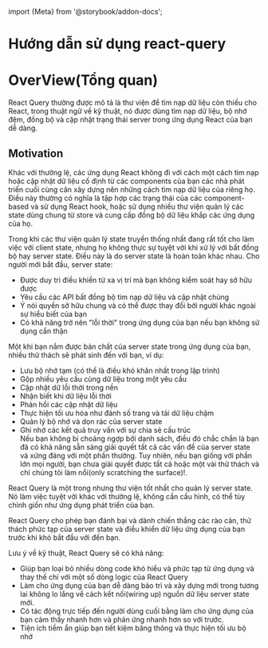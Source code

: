 import {Meta} from '@storybook/addon-docs';

<Meta title="Guide/React-query" />

# Hướng dẫn sử dụng react-query
# OverView(Tổng quan)

React Query thường được mô tả là thư viện để tìm nạp dữ liệu còn thiếu cho React, trong
thuật ngữ về kỹ thuật, nó được dùng tìm nạp dữ liệu, bộ nhớ đệm, đồng bộ và cập nhật trạng thái server trong ứng dụng React của bạn dễ dàng.

## Motivation

Khác với thường lệ, các ứng dụng React không đi với cách  một cách tìm nạp hoặc cập nhật dữ liệu cố định từ các components của bạn các nhà phát triển cuối cùng cân xây dựng nên những cách tìm nạp dữ liệu của riêng họ. Điều này thường có nghĩa là tập hợp các trạng thái của các component-based và sử dụng React hook, hoặc sử dụng nhiều thư viện quản lý các state dùng chung từ store và cung cấp đồng bộ dữ liệu khắp các ứng dụng của họ. 

Trong khi các thư viện quản lý state truyền thống nhất đang rất tốt cho làm việc với client state, nhưng họ không thực sự tuyệt vời khi xử lý với bất đồng bộ hay server state. Điều này là do server state là hoàn toàn khác nhau. Cho người mới bắt đầu, server state: 
* Được duy trì điều khiển từ xa vị trí mà bạn không kiểm soát hay sở hữu được
* Yêu cầu các API bất đồng bộ tìm nạp dữ liệu và cập nhật chúng
* Ý nói quyền sở hữu chung và có thể được thay đổi bởi người khác ngoài sự hiểu biết của bạn
* Có khả năng trở nên "lỗi thời" trong ứng dụng của bạn nếu bạn không sử dụng cẩn thận

Một khi bạn nắm được bản chất của server state trong ứng dụng của bạn, nhiều thử thách sẽ phát sinh đến với bạn, ví dụ: 
* Lưu bộ nhớ tạm (có thể là điều khó khăn nhất trong lập trình)
* Gộp nhiều yêu cầu cùng dữ liệu trong một yêu cầu
* Cập nhật dữ lỗi thời trong nền
* Nhận biết khi dữ liệu lỗi thời
* Phản hồi các cập nhật dữ liệu 
* Thực hiện tối ưu hóa như đánh số trang và tải dữ liệu chậm
* Quản lý bộ nhớ và dọn rác của server state
* Ghi nhớ các kết quả truy vấn với sự chia sẻ cấu trúc  
Nếu bạn không bị choáng ngợp bởi danh sách, điều đó chắc chắn là bạn đã có khả năng sẵn sàng giải quyết tất cả các vấn đề của server state và xứng đáng với một phần thưởng. Tuy nhiên, nếu bạn giống với phần lớn mọi người, bạn chưa giải quyết được tất cả hoặc một vài thử thách và chỉ chúng tôi làm nổi(only scratching the surface)!.

React Query là một trong nhưng thư viện tốt nhất cho quản lý server state. Nó làm việc tuyệt vời khác với thường lệ, không cần cầu hình, có thể tùy chỉnh giốn như ứng dụng phát triển của bạn.

React Query cho phép bạn đánh bại và dành chiến thắng các rào cản, thử thách phức tạp của server state và điều khiển dữ liệu ứng dụng của bạn trước khi khó bắt đầu với đến bạn.

Lưu ý về kỹ thuật, React Query sẽ có khả năng: 
* Giúp bạn loại bỏ nhiều dòng code khó hiểu và phức tạp từ ứng dụng và thay thế chỉ với một số dòng logic của React Query 
* Làm cho ứng dụng của bạn dễ dàng bảo trì và xây dựng mới trong tương lai không lo lắng về cách kết nối(wiring up) nguồn dữ liệu server state mới.
* Có tác động trực tiếp đến người dùng cuối bằng làm cho ứng dụng của bạn cảm thấy nhanh hơn và phản ứng nhanh hơn so với trước.
* Tiện ích tiềm ẩn giúp bạn tiết kiệm băng thông và thực hiện tối ưu bộ nhớ
